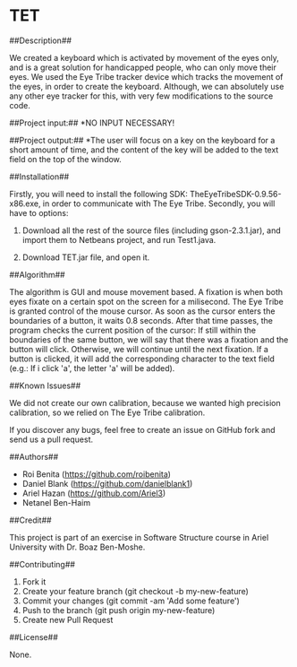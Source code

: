 # TET

##Description##

We created a keyboard which is activated by movement of the eyes only, and is a great solution for handicapped people, who can only move their eyes. 
We used the Eye Tribe tracker device which tracks the movement of the eyes, in order to create the keyboard. Although, we can absolutely use any other eye tracker for this, with very few modifications to the source code.

##Project input:##
*NO INPUT NECESSARY!

##Project output:##
*The user will focus on a key on the keyboard for a short amount of time, and the content of the key will be added to the text field on the top of the window.


##Installation##

Firstly, you will need to install the following SDK: TheEyeTribeSDK-0.9.56-x86.exe, in order to communicate with The Eye Tribe.
Secondly, you will have to options:
1) Download all the rest of the source files (including gson-2.3.1.jar), and import them to Netbeans project, and run Test1.java.

2) Download TET.jar file, and open it. 


##Algorithm##

The algorithm is GUI and mouse movement based. A fixation is when both eyes fixate on a certain spot on the screen for a milisecond. The Eye Tribe is granted control of the mouse cursor. As soon as the cursor enters the boundaries of a button, it waits 0.8 seconds. After that time passes, the program checks the current position of the cursor: If still within the boundaries of the same button, we will say that there was a fixation and the button will click. Otherwise, we will continue until the next fixation. If a button is clicked, it will add the corresponding character to the text field (e.g.: If i click 'a', the letter 'a' will be added).

##Known Issues##

We did not create our own calibration, because we wanted high precision calibration, so we relied on The Eye Tribe calibration.

If you discover any bugs, feel free to create an issue on GitHub fork and send us a pull request.

##Authors##
- Roi Benita (https://github.com/roibenita)
- Daniel Blank (https://github.com/danielblank1)
- Ariel Hazan (https://github.com/Ariel3)
- Netanel Ben-Haim

##Credit##

This project is part of an exercise in Software Structure course in Ariel University with Dr. Boaz Ben-Moshe.

##Contributing##

1. Fork it
2. Create your feature branch (git checkout -b my-new-feature)
3. Commit your changes (git commit -am 'Add some feature')
4. Push to the branch (git push origin my-new-feature)
5. Create new Pull Request

##License##

None.
